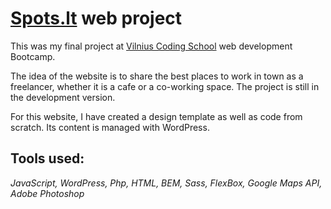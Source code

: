 # [Spots.lt](http://spots.lt/) web project

This was my final project at [Vilnius Coding School](https://www.vilniuscoding.lt/) web development Bootcamp.

The idea of the website is to share the best places to work in town as a freelancer, whether it is a cafe or a co-working space. The project is still in the development version. 

For this website, I have created a design template as well as code from scratch. Its content is managed with WordPress.

## Tools used:

*JavaScript, WordPress, Php, HTML, BEM, Sass, FlexBox, Google Maps API, Adobe Photoshop*